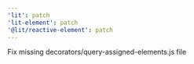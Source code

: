 ```yaml
---
'lit': patch
'lit-element': patch
'@lit/reactive-element': patch
---
```


Fix missing decorators/query-assigned-elements.js file
